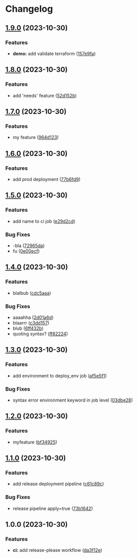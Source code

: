 # Changelog

## [1.9.0](https://github.com/thomasstxyz/gh-actions-workflow-test/compare/v1.8.0...v1.9.0) (2023-10-30)


### Features

* **demo:** add validate terraform ([157e9fa](https://github.com/thomasstxyz/gh-actions-workflow-test/commit/157e9fa42037e5f4313079c0307f17ee13cbc5c1))

## [1.8.0](https://github.com/thomasstxyz/gh-actions-workflow-test/compare/v1.7.0...v1.8.0) (2023-10-30)


### Features

* add 'needs' feature ([52d152b](https://github.com/thomasstxyz/gh-actions-workflow-test/commit/52d152b7192005502a0f5e154c503bee3b37bb04))

## [1.7.0](https://github.com/thomasstxyz/gh-actions-workflow-test/compare/v1.6.0...v1.7.0) (2023-10-30)


### Features

* my feature ([964d123](https://github.com/thomasstxyz/gh-actions-workflow-test/commit/964d1238834341503b574fde06a7fa54419cc840))

## [1.6.0](https://github.com/thomasstxyz/gh-actions-workflow-test/compare/v1.5.0...v1.6.0) (2023-10-30)


### Features

* add prod deployment ([77b6fd9](https://github.com/thomasstxyz/gh-actions-workflow-test/commit/77b6fd9b422aaf1a2809d537899e5519cd959df1))

## [1.5.0](https://github.com/thomasstxyz/gh-actions-workflow-test/compare/v1.4.0...v1.5.0) (2023-10-30)


### Features

* add name to ci job ([e29d2cd](https://github.com/thomasstxyz/gh-actions-workflow-test/commit/e29d2cd00eda2b7ebda6b93058abe19f1870da83))


### Bug Fixes

* -bla ([72965da](https://github.com/thomasstxyz/gh-actions-workflow-test/commit/72965dae446b294a8e84439ec82a19ed8a85fa41))
* fu ([0e00ecf](https://github.com/thomasstxyz/gh-actions-workflow-test/commit/0e00ecfe1b0b14824d10cffac04686946eb19fa8))

## [1.4.0](https://github.com/thomasstxyz/gh-actions-workflow-test/compare/v1.3.0...v1.4.0) (2023-10-30)


### Features

* blalbub ([cdc5aaa](https://github.com/thomasstxyz/gh-actions-workflow-test/commit/cdc5aaa7e4bf43600824d3b23613f7179c763a6a))


### Bug Fixes

* aaaahha ([2d01a6d](https://github.com/thomasstxyz/gh-actions-workflow-test/commit/2d01a6df560b9ddf39d62e078c55a53fff2472a2))
* blaarrr ([c3dd157](https://github.com/thomasstxyz/gh-actions-workflow-test/commit/c3dd157d3b750b1644cf96ceb4f9da6584ec3e16))
* blub ([6ff432b](https://github.com/thomasstxyz/gh-actions-workflow-test/commit/6ff432b6ea5d588d0ae2de28440db577022a0da3))
* quoting syntax? ([ff82224](https://github.com/thomasstxyz/gh-actions-workflow-test/commit/ff82224233ea2c6438e5108cf04995b107129572))

## [1.3.0](https://github.com/thomasstxyz/gh-actions-workflow-test/compare/v1.2.0...v1.3.0) (2023-10-30)


### Features

* add environment to deploy_env job ([af5e5f1](https://github.com/thomasstxyz/gh-actions-workflow-test/commit/af5e5f1045e78e3a4b375dee97363149ef98c65c))


### Bug Fixes

* syntax error environment keyword in job level ([03dbe28](https://github.com/thomasstxyz/gh-actions-workflow-test/commit/03dbe2812e563bab4b1daf1a5547ccb1a743fc75))

## [1.2.0](https://github.com/thomasstxyz/gh-actions-workflow-test/compare/v1.1.0...v1.2.0) (2023-10-30)


### Features

* myfeature ([bf34925](https://github.com/thomasstxyz/gh-actions-workflow-test/commit/bf3492596045b099ab25dd22e4db6caf1a28162a))

## [1.1.0](https://github.com/thomasstxyz/gh-actions-workflow-test/compare/v1.0.0...v1.1.0) (2023-10-30)


### Features

* add release deployment pipeline ([c61c89c](https://github.com/thomasstxyz/gh-actions-workflow-test/commit/c61c89cc34820f997153eee1484d2d51ce2b79b6))


### Bug Fixes

* release pipeline apply=true ([73b1642](https://github.com/thomasstxyz/gh-actions-workflow-test/commit/73b1642c60b991809403b5dd0d7b74098e5ee316))

## 1.0.0 (2023-10-30)


### Features

* **ci:** add release-please workflow ([da3f12e](https://github.com/thomasstxyz/gh-actions-workflow-test/commit/da3f12e01013d995a5762807d5edd752c09340e8))
